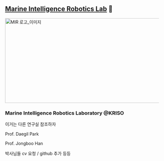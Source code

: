 ## [Marine Intelligence Robotics Lab]([url](https://www.mirlab.co.kr)) 🦑

<img width="768" height="278" alt="MIR 로고_이미지" src="https://github.com/user-attachments/assets/a56cc007-2a18-4dd8-aa28-8fb693c76896" />

### Marine Intelligence Robotics Laboratory @KRISO
이거는 다른 연구실 참조하자

Prof. Daegil Park

Prof. Jongboo Han

박사님들 cv 요청 / github 추가 등등

